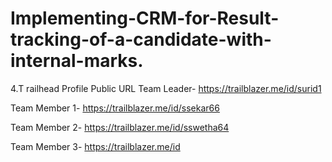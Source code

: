 # Implementing-CRM-for-Result-tracking-of-a-candidate-with-internal-marks.
4.T railhead Profile Public URL
Team Leader-  https://trailblazer.me/id/surid1

Team Member 1- https://trailblazer.me/id/ssekar66

Team Member 2-  https://trailblazer.me/id/sswetha64

Team Member 3- https://trailblazer.me/id
